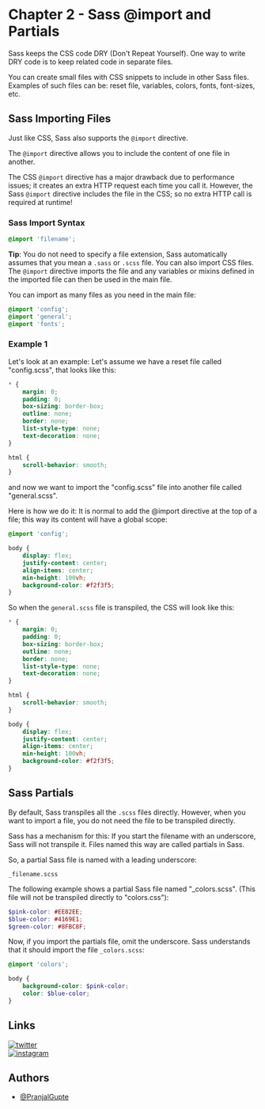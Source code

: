 # Chapter 2 - Sass @import and Partials

Sass keeps the CSS code DRY (Don't Repeat Yourself). One way to write DRY code is to keep related code in separate files.

You can create small files with CSS snippets to include in other Sass files. Examples of such files can be: reset file, variables, colors, fonts, font-sizes, etc.

## Sass Importing Files

Just like CSS, Sass also supports the `@import` directive.

The `@import` directive allows you to include the content of one file in another.

The CSS `@import` directive has a major drawback due to performance issues; it creates an extra HTTP request each time you call it. However, the Sass `@import` directive includes the file in the CSS; so no extra HTTP call is required at runtime!

### Sass Import Syntax

```scss
@import 'filename';
```

**Tip**: You do not need to specify a file extension, Sass automatically assumes that you mean a `.sass` or `.scss` file. You can also import CSS files. The `@import` directive imports the file and any variables or mixins defined in the imported file can then be used in the main file.

You can import as many files as you need in the main file:

```scss
@import 'config';
@import 'general';
@import 'fonts';
```

### Example 1

Let's look at an example: Let's assume we have a reset file called "config.scss", that looks like this:

```scss
* {
    margin: 0;
    padding: 0;
    box-sizing: border-box;
    outline: none;
    border: none;
    list-style-type: none;
    text-decoration: none;
}

html {
    scroll-behavior: smooth;
}
```

and now we want to import the "config.scss" file into another file called "general.scss".

Here is how we do it: It is normal to add the @import directive at the top of a file; this way its content will have a global scope:

```scss
@import 'config';

body {
    display: flex;
    justify-content: center;
    align-items: center;
    min-height: 100vh;
    background-color: #f2f3f5;
}
```

So when the `general.scss` file is transpiled, the CSS will look like this:

```scss
* {
    margin: 0;
    padding: 0;
    box-sizing: border-box;
    outline: none;
    border: none;
    list-style-type: none;
    text-decoration: none;
}

html {
    scroll-behavior: smooth;
}

body {
    display: flex;
    justify-content: center;
    align-items: center;
    min-height: 100vh;
    background-color: #f2f3f5;
}
```

## Sass Partials

By default, Sass transpiles all the `.scss` files directly. However, when you want to import a file, you do not need the file to be transpiled directly.

Sass has a mechanism for this: If you start the filename with an underscore, Sass will not transpile it. Files named this way are called partials in Sass.

So, a partial Sass file is named with a leading underscore:

```
_filename.scss
```

The following example shows a partial Sass file named "_colors.scss". (This file will not be transpiled directly to "colors.css"):

```scss
$pink-color: #EE82EE;
$blue-color: #4169E1;
$green-color: #8FBC8F;
```

Now, if you import the partials file, omit the underscore. Sass understands that it should import the file `_colors.scss`:

```scss
@import 'colors';

body {
    background-color: $pink-color;
    color: $blue-color;
}
```

## Links

[![twitter](https://img.shields.io/badge/twitter-1DA1F2?style=for-the-badge&logo=twitter&logoColor=white)](https://twitter.com/pranjalagupte)  
[![instagram](https://img.shields.io/badge/Instagram-E4405F?style=for-the-badge&logo=instagram&logoColor=white)](https://www.instagram.com/pranjalagupte/)

## Authors

 - [@PranjalGupte](https://github.com/Pranjal-Gupte/)